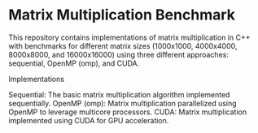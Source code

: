 
# Matrix Multiplication Benchmark

This repository contains implementations of matrix multiplication in C++ with benchmarks for different matrix sizes (1000x1000, 4000x4000, 8000x8000, and 16000x16000) using three different approaches: sequential, OpenMP (omp), and CUDA.

Implementations

Sequential: The basic matrix multiplication algorithm implemented sequentially.
OpenMP (omp): Matrix multiplication parallelized using OpenMP to leverage multicore processors.
CUDA: Matrix multiplication implemented using CUDA for GPU acceleration.
